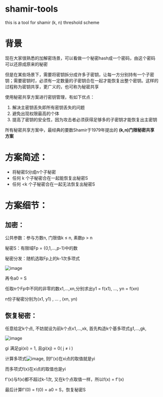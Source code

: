 # shamir-tools
this is a tool for shamir (k, n) threshold scheme

# 背景
现在大家很熟悉的加解密场景，可以看做一个秘密hash成一个密码，由这个密码可以还原成原来的秘密

但是在某些场景下，需要将密钥拆分成许多子密钥，让每一方分别持有一个子密钥；需要密钥时，必须有一定数量的子密钥合在一起才能恢复出整个密钥。这样的过程称为密钥共享，更广义的，也可称为秘密共享

使用秘密共享方案进行密钥管理，有如下优点：
1. 解决主密钥丢失即所有密钥丢失的问题
2. 避免出现权限最高的个体
3. 提高了密钥的安全性，因为攻击者必须获得足够多的子密钥才能恢复出主密钥

所有秘密共享方案中，最经典的要数Shamir于1979年提出的 **(k,n)门限秘密共享方案**

# 方案简述：
- 将秘密S分成n个子秘密
- 任何 k 个子秘密合在一起能恢复出秘密S
- 任何 <k 个子秘密合在一起无法恢复出秘密S

# 方案细节：
## 加密：
公共参数：参与方数n, 门限值k ≤ n, 素数p > n

秘密S：有限域Fp = {0,1,…,p-1}中的数

秘密分发：随机选取Fp上的k-1次多项式

![image](https://user-images.githubusercontent.com/40929503/198340494-02f984b8-6003-42c1-abbe-02f8ca9babb8.png)

再令a0 = S

任取n个Fp中不同的非零的数x1,…,xn,分别求出y1 = f(x1), …, yn = f(xn)

n份子秘密分别为(x1, y1) , … , (xn, yn)

## 恢复秘密：
任意给定k个点, 不妨就设为前k个点x1,…,xk, 首先构造k个基多项式g1,…,gk,

![image](https://user-images.githubusercontent.com/40929503/198340814-0f89bf48-bd0b-4978-a77a-bd2db2471ea6.png)

gi 满足gi(xi) = 1, 且gi(xj) = 0( j ≠ i )

计算多项式![image](https://user-images.githubusercontent.com/40929503/198340876-79ebe663-4e26-4357-bc80-562392f01e7c.png), 则f'(x)在xi点的取值就是yi  

而多项式f(x)在xi点的取值也是yi 

f'(x)与f(x)都不超过k-1次, 又在k个点取值一样，所以f(x) = f'(x)   

最后计算f'(0) = f(0) = a0 = S，恢复秘密S


